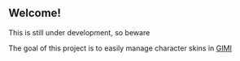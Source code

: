 ## Welcome!

This is still under development, so beware

The goal of this project is to easily manage character skins in [GIMI](https://github.com/SilentNightSound/GI-Model-Importer)